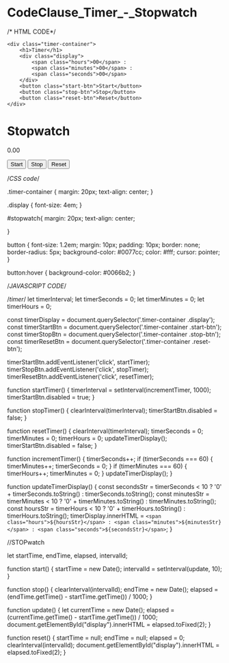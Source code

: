 # CodeClause_Timer_-_Stopwatch




/*  HTML CODE*/

<!DOCTYPE html>
<html lang="en">
<head>
    <meta charset="UTF-8">
    <meta http-equiv="X-UA-Compatible" content="IE=edge">
    <meta name="viewport" content="width=device-width, initial-scale=1.0">
    <title>Timer and stopwatch</title>
    <link rel="stylesheet" href="style.css">
</head>
<body>
    

    <div class="timer-container">
        <h1>Timer</h1>
        <div class="display">
            <span class="hours">00</span> :
            <span class="minutes">00</span> :
            <span class="seconds">00</span>
        </div>
        <button class="start-btn">Start</button>
        <button class="stop-btn">Stop</button>
        <button class="reset-btn">Reset</button>
    </div>

<div id="stopwatch">
<h1>Stopwatch</h1>
<p id="display">0.00</p>
<button onclick="start()">Start</button>
<button onclick="stop()">Stop</button>
<button onclick="reset()">Reset</button>
</div>

<script src="script.js"></script>

</body>
</html>




/*CSS code*/

.timer-container {
  margin: 20px;
  text-align: center;
}

.display {
  font-size: 4em;
}

#stopwatch{
  margin: 20px;
  text-align: center;

}

button {
  font-size: 1.2em;
  margin: 10px;
  padding: 10px;
  border: none;
  border-radius: 5px;
  background-color: #0077cc;
  color: #fff;
  cursor: pointer;
}

button:hover {
  background-color: #0066b2;
}


/*JAVASCRIPT CODE*/



/*timer*/
let timerInterval;
let timerSeconds = 0;
let timerMinutes = 0;
let timerHours = 0;

const timerDisplay = document.querySelector('.timer-container .display');
const timerStartBtn = document.querySelector('.timer-container .start-btn');
const timerStopBtn = document.querySelector('.timer-container .stop-btn');
const timerResetBtn = document.querySelector('.timer-container .reset-btn');

timerStartBtn.addEventListener('click', startTimer);
timerStopBtn.addEventListener('click', stopTimer);
timerResetBtn.addEventListener('click', resetTimer);

function startTimer() {
  timerInterval = setInterval(incrementTimer, 1000);
  timerStartBtn.disabled = true;
}

function stopTimer() {
  clearInterval(timerInterval);
  timerStartBtn.disabled = false;
}

function resetTimer() {
  clearInterval(timerInterval);
  timerSeconds = 0;
  timerMinutes = 0;
  timerHours = 0;
  updateTimerDisplay();
  timerStartBtn.disabled = false;
}

function incrementTimer() {
  timerSeconds++;
  if (timerSeconds === 60) {
    timerMinutes++;
    timerSeconds = 0;
  }
  if (timerMinutes === 60) {
    timerHours++;
    timerMinutes = 0;
  }
  updateTimerDisplay();
}

function updateTimerDisplay() {
  const secondsStr = timerSeconds < 10 ? '0' + timerSeconds.toString() : timerSeconds.toString();
  const minutesStr = timerMinutes < 10 ? '0' + timerMinutes.toString() : timerMinutes.toString();
  const hoursStr = timerHours < 10 ? '0' + timerHours.toString() : timerHours.toString();
  timerDisplay.innerHTML = `<span class="hours">${hoursStr}</span> : <span class="minutes">${minutesStr}</span> : <span class="seconds">${secondsStr}</span>`;
}




//STOPwatch


let startTime, endTime, elapsed, intervalId;

function start() {
  startTime = new Date();
  intervalId = setInterval(update, 10);
}

function stop() {
  clearInterval(intervalId);
  endTime = new Date();
  elapsed = (endTime.getTime() - startTime.getTime()) / 1000;
}

function update() {
  let currentTime = new Date();
  elapsed = (currentTime.getTime() - startTime.getTime()) / 1000;
  document.getElementById("display").innerHTML = elapsed.toFixed(2);
}

function reset() {
  startTime = null;
  endTime = null;
  elapsed = 0;
  clearInterval(intervalId);
  document.getElementById("display").innerHTML = elapsed.toFixed(2);
}




